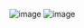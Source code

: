 ![image](https://github.com/user-attachments/assets/14212aa1-5a3d-478d-b345-ba56e721249b)
![image](https://github.com/user-attachments/assets/dac389fd-8a95-4ee8-9a53-dbf4a007a122)

